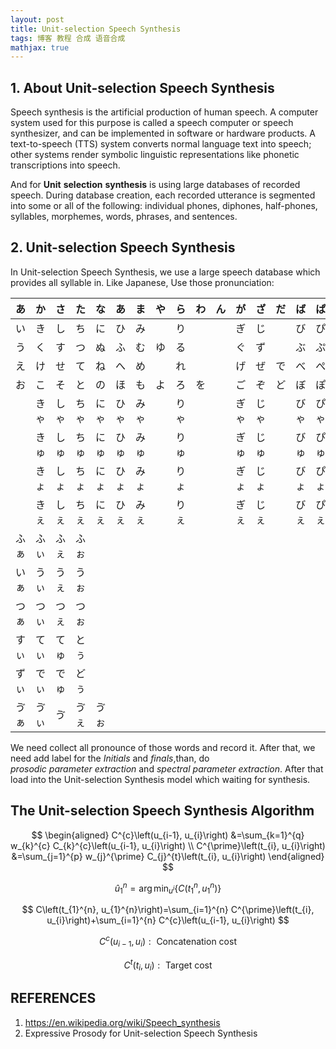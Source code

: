 ```yaml
---
layout: post
title: Unit-selection Speech Synthesis
tags: 博客 教程 合成 语音合成
mathjax: true
---
```


## 1. About Unit-selection Speech Synthesis

Speech synthesis is the artificial production of human speech. A computer system used for this purpose is called a speech computer or speech synthesizer, and can be implemented in software or hardware products. A text-to-speech (TTS) system converts normal language text into speech; other systems render symbolic linguistic representations like phonetic transcriptions into speech.

And for **Unit** **selection** **synthesis** is using large databases of recorded speech. During database creation, each recorded utterance is segmented into some or all of the following: individual phones, diphones, half-phones, syllables, morphemes, words, phrases, and sentences.

## 2. Unit-selection Speech Synthesis

In Unit-selection Speech Synthesis, we use a large speech database which provides all syllable in. Like Japanese, Use those  pronunciation:

| あ   | か   | さ   | た   | な   | あ   | ま   | や   | ら   | わ   | ん   | が   | ざ   | だ   | ば   | ぱ   |
| ---- | ---- | ---- | ---- | ---- | ---- | ---- | ---- | ---- | ---- | ---- | ---- | ---- | ---- | ---- | ---- |
| い   | き   | し   | ち   | に   | ひ   | み   |      | り   |      |      | ぎ   | じ   |      | び   | ぴ   |
| う   | く   | す   | つ   | ぬ   | ふ   | む   | ゆ   | る   |      |      | ぐ   | ず   |      | ぶ   | ぷ   |
| え   | け   | せ   | て   | ね   | へ   | め   |      | れ   |      |      | げ   | ぜ   | で   | べ   | ぺ   |
| お   | こ   | そ   | と   | の   | ほ   | も   | よ   | ろ   | を   |      | ご   | ぞ   | ど   | ぼ   | ぽ   |
|      | きゃ | しゃ | ちゃ | にゃ | ひゃ | みゃ |      | りゃ |      |      | ぎゃ | じゃ |      | びゃ | ぴゃ |
|      | きゅ | しゅ | ちゅ | にゅ | ひゅ | みゅ |      | りゅ |      |      | ぎゅ | じゅ |      | びゅ | ぴゅ |
|      | きょ | しょ | ちょ | にょ | ひょ | みょ |      | りょ |      |      | ぎょ | じょ |      | びょ | ぴょ |
|      | きぇ | しぇ | ちぇ | にぇ | ひぇ | みぇ |      | りぇ |      |      | ぎぇ | じぇ |      | びぇ | ぴぇ |
| ふぁ | ふぃ | ふぇ | ふぉ |      |      |      |      |      |      |      |      |      |      |      |      |
| いぁ | うぃ | うぇ | うぉ |      |      |      |      |      |      |      |      |      |      |      |      |
| つぁ | つぃ | つぇ | つぉ |      |      |      |      |      |      |      |      |      |      |      |      |
| すぃ | てぃ | てゅ | とぅ |      |      |      |      |      |      |      |      |      |      |      |      |
| ずぃ | でぃ | でゅ | どぅ |      |      |      |      |      |      |      |      |      |      |      |      |
| ゔぁ | ゔぃ | ゔ   | ゔぇ | ゔぉ |      |      |      |      |      |      |      |      |      |      |      |

We need collect all pronounce of those words and record it. After that, we need add label for the $Initials$ and $finals$,than, do $prosodic\ parameter\ extraction$ and $spectral\ parameter\ extraction$. After that load into the Unit-selection Synthesis model which waiting for synthesis.

## The Unit-selection Speech Synthesis Algorithm

$$
\begin{aligned}
C^{c}\left(u_{i-1}, u_{i}\right) &=\sum_{k=1}^{q} w_{k}^{c} C_{k}^{c}\left(u_{i-1}, u_{i}\right) \\ 
C^{\prime}\left(t_{i}, u_{i}\right) &=\sum_{j=1}^{p} w_{j}^{\prime} C_{j}^{t}\left(t_{i}, u_{i}\right) 
\end{aligned}
$$

$$
\hat{u}_{1}^{n}=\arg \min _{u^{i}}\left\{C\left(t_{1}^{n}, u_{1}^{n}\right)\right\}
$$

$$
C\left(t_{1}^{n}, u_{1}^{n}\right)=\sum_{i=1}^{n} C^{\prime}\left(t_{i}, u_{i}\right)+\sum_{i=1}^{n} C^{c}\left(u_{i-1}, u_{i}\right)
$$

$$
C^{c}\left(u_{i-1}, u_{i}\right) : \text { Concatenation cost }
$$

$$
C^{t}\left(t_{i}, u_{i}\right) : \text { Target cost }
$$

## REFERENCES

1. https://en.wikipedia.org/wiki/Speech_synthesis  
2. Expressive Prosody for Unit-selection Speech Synthesis